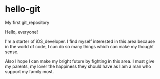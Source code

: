 # hello-git
My first git_repository

Hello, everyone!

I'm a starter of iOS_developer.
I find myself interested in this area because in the world of code, I can do so many things which can make my thought sense.

Also I hope I can make my bright future by fighting in this area. I must give my parents, my lover the happiness they should have as I am a man who support my family most.

